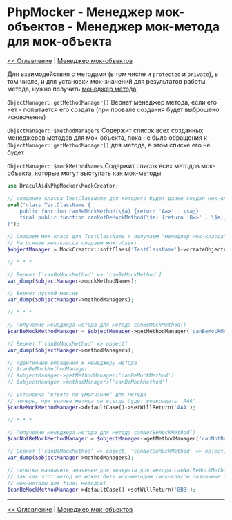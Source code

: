 # PhpMocker - Менеджер мок-объектов - Менеджер мок-метода для мок-объекта
[<< Оглавление](../README.md) | [Менеджер мок-объектов](README.md)

Для взаимодействия с методами (в том числе и `protected` и `private`), в том числе, и для установки мок-значений
для результатов работы метода, нужно получить [менеджер метода](../manager-method/README.md)

`ObjectManager::getMethodManager()` Вернет менеджер метода, если его нет - попытается его создать (при провале создания
будет выброшено исключение)

`ObjectManager::$methodManagers` Содержит список всех созданных менеджеров методов для мок-объекта, пока не было обращения
к `ObjectManager::getMethodManager()` для метода, в этом списке его не будет

`ObjectManager::$mockMethodNames` Содержит список всех методов мок-объекта, которые могут выступать как мок-методы

```php
use DraculAid\PhpMocker\MockCreator;

// создание класса TestClassName для которого будет далее создан мок-класс
eval("class TestClassName {
    public function canBeMockMethod(\$a) {return 'A=>' . \$a;}
    final public function canNotBeMockMethod(\$a) {return 'B=>' . \$a;}
}");

// Создаем мок-класс для TestClassName и получаем "менеджер мок-класса"
// На основе мок-класса создаем мок-объект
$objectManager = MockCreator::softClass('TestClassName')->createObjectAndManager(false, [], $mockObject);

// * * *

// Вернет ['canBeMockMethod' => 'canBeMockMethod']
var_dump($objectManager->mockMethodNames);

// Вернет пустой массив
var_dump($objectManager->methodManagers);

// * * *

// Получение менеджера метода для метода canBeMockMethod()
$canBeMockMethodManager = $objectManager->getMethodManager('canBeMockMethod');

// Вернет ['canBeMockMethod' => object]
var_dump($objectManager->methodManagers);

// Идентичные обращения к менеджеру метода
// $canBeMockMethodManager
// $objectManager->getMethodManager('canBeMockMethod')
// $objectManager->methodManagers['canBeMockMethod']

// установка "ответа по умолчанию" для метода
// теперь, при вызове метода он всегда будет возвращать 'AAA'
$canBeMockMethodManager->defaultCase()->setWillReturn('AAA');

// * * *

// Получение менеджера метода для метода canNotBeMockMethod()
$canNotBeMockMethodManager = $objectManager->getMethodManager('canNotBeMockMethod');

// Вернет ['canBeMockMethod' => object, 'canNotBeMockMethod' => object]
var_dump($objectManager->methodManagers);

// попытка назначить значение для возврата для метода canNotBeMockMethod закончится провалом,
// так как этот метод не может быть мок-методом (мок-классы созданные с помощью наследования не могут создавать
// мок-методы для final методов)
$canBeMockMethodManager->defaultCase()->setWillReturn('BBB');
```

---

[<< Оглавление](../README.md) | [Менеджер мок-объектов](README.md)
